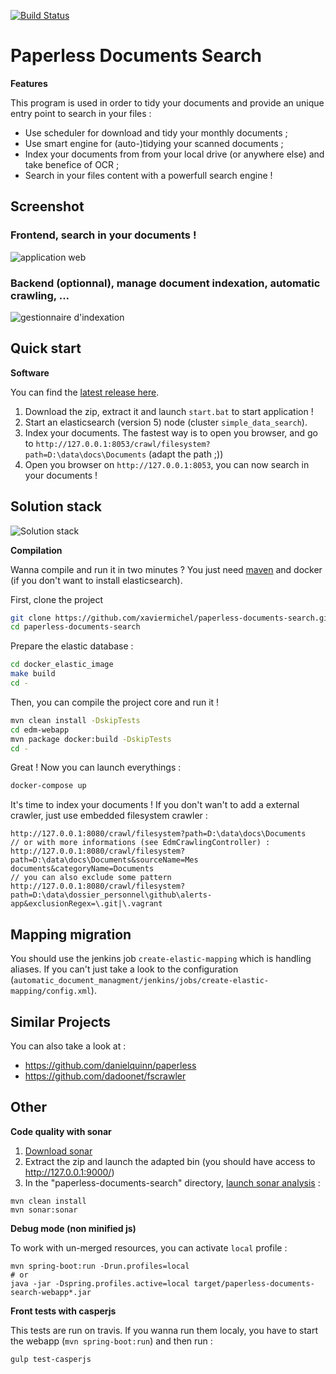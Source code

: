 [![Build Status](https://travis-ci.org/xaviermichel/paperless-documents-search.png?branch=develop)](https://travis-ci.org/xaviermichel/paperless-documents-search)

Paperless Documents Search
==========================

**Features**

This program is used in order to tidy your documents and provide an unique entry point to search in your files :

- Use scheduler for download and tidy your monthly documents ;
- Use smart engine for (auto-)tidying your scanned documents ;
- Index your documents from from your local drive (or anywhere else) and take benefice of OCR ;
- Search in your files content with a powerfull search engine !


Screenshot
----------

### Frontend, search in your documents !

![application web](https://raw.githubusercontent.com/xaviermichel/paperless-documents-search/master/screenshots/edm_webapp.png)

### Backend (optionnal), manage document indexation, automatic crawling, ...

![gestionnaire d'indexation](https://raw.githubusercontent.com/xaviermichel/paperless-documents-search/master/screenshots/edm_jenkins.png)


Quick start
-----------

**Software**

You can find the [latest release here](https://github.com/xaviermichel/paperless-documents-search/releases).

1. Download the zip, extract it and launch `start.bat` to start application !
2. Start an elasticsearch (version 5) node (cluster `simple_data_search`).
3. Index your documents. The fastest way is to open you browser, and go to `http://127.0.0.1:8053/crawl/filesystem?path=D:\data\docs\Documents` (adapt the path ;))
4. Open you browser on `http://127.0.0.1:8053`, you can now search in your documents !


Solution stack
--------------

![Solution stack](https://docs.google.com/drawings/d/1TRDdSgP6r0zwp2dezgcPhncy-NdKfb9r6bKF52U0QUE/pub?w=939&amp;h=643)


**Compilation**

Wanna compile and run it in two minutes ? You just need [maven](http://maven.apache.org/download.cgi) and docker (if you don't want to install elasticsearch).

First, clone the project
```bash
git clone https://github.com/xaviermichel/paperless-documents-search.git
cd paperless-documents-search
```

Prepare the elastic database :
```bash
cd docker_elastic_image
make build
cd -
```

Then, you can compile the project core and run it !
```bash
mvn clean install -DskipTests
cd edm-webapp
mvn package docker:build -DskipTests
cd -
```

Great ! Now you can launch everythings :
```bash
docker-compose up
```

It's time to index your documents ! If you don't wan't to add a external crawler, just use embedded filesystem crawler :
```
http://127.0.0.1:8080/crawl/filesystem?path=D:\data\docs\Documents
// or with more informations (see EdmCrawlingController) :
http://127.0.0.1:8080/crawl/filesystem?path=D:\data\docs\Documents&sourceName=Mes documents&categoryName=Documents
// you can also exclude some pattern
http://127.0.0.1:8080/crawl/filesystem?path=D:\data\dossier_personnel\github\alerts-app&exclusionRegex=\.git|\.vagrant
```

Mapping migration
-----------------

You should use the jenkins job `create-elastic-mapping` which is handling aliases.
If you can't just take a look to the configuration (`automatic_document_managment/jenkins/jobs/create-elastic-mapping/config.xml`).


Similar Projects
----------------

You can also take a look at :
- https://github.com/danielquinn/paperless
- https://github.com/dadoonet/fscrawler

Other
-----

**Code quality with sonar**

1. [Download sonar](http://www.sonarqube.org/downloads/)
2. Extract the zip and launch the adapted bin (you should have access to http://127.0.0.1:9000/)
3. In the "paperless-documents-search" directory, [launch sonar analysis](http://docs.codehaus.org/display/SONAR/Analyzing+with+Maven) :

```code:bash
mvn clean install
mvn sonar:sonar
```

**Debug mode (non minified js)**

To work with un-merged resources, you can activate `local` profile :
```code:bash
mvn spring-boot:run -Drun.profiles=local
# or
java -jar -Dspring.profiles.active=local target/paperless-documents-search-webapp*.jar
```

**Front tests with casperjs**

This tests are run on travis. If you wanna run them localy, you have to start the webapp (`mvn spring-boot:run`) and then run :
```code:bash
gulp test-casperjs
```

